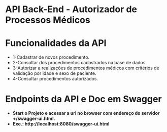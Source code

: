 

# API Back-End -  Autorizador de Processos Médicos
#
# Funcionalidades da API
* 1-Cadastrar de novos procedimento.
* 2-Consultar dos procedimentos cadastrados na base de dados.
* 3-Autorizar a realizações de procedimentos médicos com critérios de validação por idade e sexo de paciente.
* 4-Consultar procedimentos autorizados.

# Endpoints da API e Doc em Swagger
* **Start o Projeto e acessar a url no browser com endereço do servidor +/swagger-ui.html.** 
* **Exe.: http://localhost:8080/swagger-ui.html**

